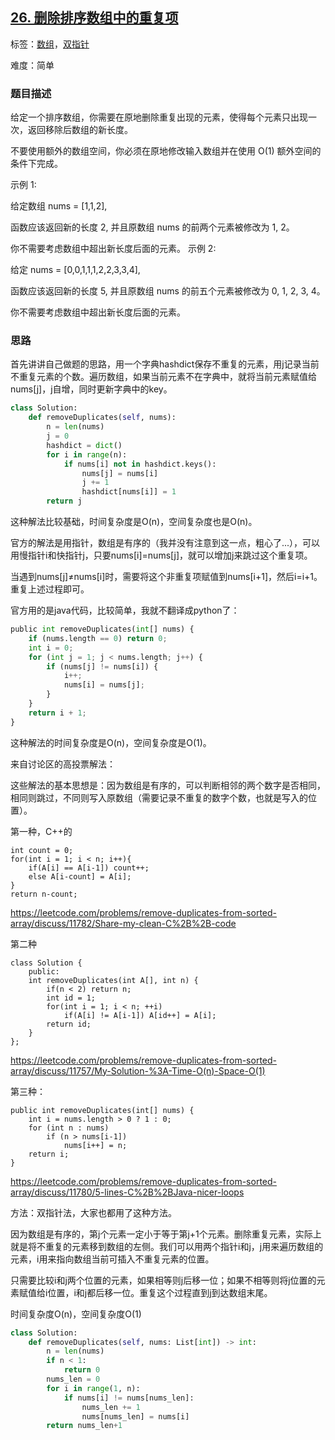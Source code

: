 ## [26. 删除排序数组中的重复项](https://leetcode-cn.com/problems/remove-duplicates-from-sorted-array/)

标签：[数组](../原理/数组.md)，[双指针](../原理/双指针.md)

难度：简单

### 题目描述

给定一个排序数组，你需要在原地删除重复出现的元素，使得每个元素只出现一次，返回移除后数组的新长度。

不要使用额外的数组空间，你必须在原地修改输入数组并在使用 O(1) 额外空间的条件下完成。

示例 1:

给定数组 nums = [1,1,2], 

函数应该返回新的长度 2, 并且原数组 nums 的前两个元素被修改为 1, 2。 

你不需要考虑数组中超出新长度后面的元素。
示例 2:

给定 nums = [0,0,1,1,1,2,2,3,3,4],

函数应该返回新的长度 5, 并且原数组 nums 的前五个元素被修改为 0, 1, 2, 3, 4。

你不需要考虑数组中超出新长度后面的元素。

### 思路

首先讲讲自己做题的思路，用一个字典hashdict保存不重复的元素，用j记录当前不重复元素的个数。遍历数组，如果当前元素不在字典中，就将当前元素赋值给nums[j]，j自增，同时更新字典中的key。

```python
class Solution:
    def removeDuplicates(self, nums):
        n = len(nums)
        j = 0
        hashdict = dict()
        for i in range(n):
            if nums[i] not in hashdict.keys():
                nums[j] = nums[i]
                j += 1
                hashdict[nums[i]] = 1
        return j
```

这种解法比较基础，时间复杂度是O(n)，空间复杂度也是O(n)。



官方的解法是用指针，数组是有序的（我并没有注意到这一点，粗心了...），可以用慢指针i和快指针j，只要nums[i]=nums[j]，就可以增加j来跳过这个重复项。

当遇到nums[j]≠nums[i]时，需要将这个非重复项赋值到nums[i+1]，然后i=i+1。重复上述过程即可。

官方用的是java代码，比较简单，我就不翻译成python了：

```python
public int removeDuplicates(int[] nums) {
    if (nums.length == 0) return 0;
    int i = 0;
    for (int j = 1; j < nums.length; j++) {
        if (nums[j] != nums[i]) {
            i++;
            nums[i] = nums[j];
        }
    }
    return i + 1;
}
```

这种解法的时间复杂度是O(n)，空间复杂度是O(1)。

来自讨论区的高投票解法：

这些解法的基本思想是：因为数组是有序的，可以判断相邻的两个数字是否相同，相同则跳过，不同则写入原数组（需要记录不重复的数字个数，也就是写入的位置）。

第一种，C++的

```
int count = 0;
for(int i = 1; i < n; i++){
    if(A[i] == A[i-1]) count++;
    else A[i-count] = A[i];
}
return n-count;
```

https://leetcode.com/problems/remove-duplicates-from-sorted-array/discuss/11782/Share-my-clean-C%2B%2B-code

第二种

```
class Solution {
    public:
    int removeDuplicates(int A[], int n) {
        if(n < 2) return n;
        int id = 1;
        for(int i = 1; i < n; ++i) 
            if(A[i] != A[i-1]) A[id++] = A[i];
        return id;
    }
};
```

https://leetcode.com/problems/remove-duplicates-from-sorted-array/discuss/11757/My-Solution-%3A-Time-O(n)-Space-O(1)

第三种：

```
public int removeDuplicates(int[] nums) {
    int i = nums.length > 0 ? 1 : 0;
    for (int n : nums)
        if (n > nums[i-1])
            nums[i++] = n;
    return i;
}
```

https://leetcode.com/problems/remove-duplicates-from-sorted-array/discuss/11780/5-lines-C%2B%2BJava-nicer-loops



方法：双指针法，大家也都用了这种方法。

因为数组是有序的，第j个元素一定小于等于第j+1个元素。删除重复元素，实际上就是将不重复的元素移到数组的左侧。我们可以用两个指针i和j，j用来遍历数组的元素，i用来指向数组当前可插入不重复元素的位置。

只需要比较i和j两个位置的元素，如果相等则j后移一位；如果不相等则将j位置的元素赋值给i位置，i和j都后移一位。重复这个过程直到j到达数组末尾。

时间复杂度O(n)，空间复杂度O(1)

```python
class Solution:
    def removeDuplicates(self, nums: List[int]) -> int:
        n = len(nums)
        if n < 1:
            return 0
        nums_len = 0
        for i in range(1, n):
            if nums[i] != nums[nums_len]:
                nums_len += 1
                nums[nums_len] = nums[i]
        return nums_len+1
```

